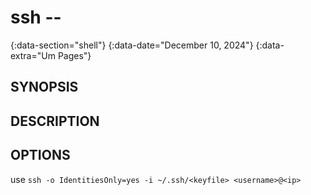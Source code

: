 # ssh --
{:data-section="shell"}
{:data-date="December 10, 2024"}
{:data-extra="Um Pages"}

## SYNOPSIS


## DESCRIPTION


## OPTIONS

use `ssh -o IdentitiesOnly=yes -i ~/.ssh/<keyfile> <username>@<ip>`

